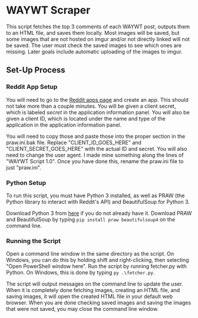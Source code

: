 # WAYWT Scraper

This script fetches the top 3 comments of each WAYWT post, outputs them to an HTML file, and saves them locally. Most images will be saved, but some images that are not hosted on imgur and/or not directly linked will not be saved. The user must check the saved images to see which ones are missing. Later goals include automatic uploading of the images to imgur.

## Set-Up Process

### Reddit App Setup

You will need to go to the [Reddit apps page](https://www.reddit.com/prefs/apps/) and create an app. This should not take more than a couple minutes. You will be given a client secret, which is labeled *secret* in the application information panel. You will also be given a client ID, which is located under the name and type of the application in the application information panel.

You will need to copy those and paste those into the proper section in the praw.ini.bak file. Replace "CLIENT_ID_GOES_HERE" and "CLIENT_SECRET_GOES_HERE" with the actual ID and secret. You will also need to change the user agent. I made mine something along the lines of "WAYWT Script 1.0". Once you have done this, rename the praw.ini file to just "praw.ini".

### Python Setup

To run this script, you must have Python 3 installed, as well as PRAW (the Python library to interact with Reddit's API) and BeautifulSoup for Python 3.

Download Python 3 from [here](https://www.python.org/downloads/) if you do not already have it. Download PRAW and BeautifulSoup by typing `pip install praw beautifulsoup4` on the command line.

### Running the Script

Open a command line window in the same directory as the script. On Windows, you can do this by holding shift and right-clicking, then selecting "Open PowerShell window here". Run the script by running fetcher.py with Python. On Windows, this is done by typing `py .\fetcher.py`.

The script will output messages on the command line to update the user. When it is completely done fetching images, creating an HTML file, and saving images, it will open the created HTML file in your default web browser. When you are done checking saved images and saving the images that were not saved, you may close the command line window.
